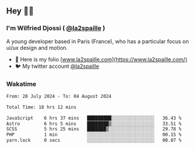 ## Hey 👋🏾
### I'm Wilfried Djossi ( <a href="https://twitter.com/la2spaille/" target="_blank">@la2spaille</a> )
A young developer based in Paris (France), who has a particular focus on ui/ux design and motion.

- 🎨 Here is my folio [www.la2spaille.com](https://www.la2spaille.com/)
- 🐦 My twitter account [@la2spaille](https://twitter.com/la2spaille/)

### Wakatime
<!--START_SECTION:waka-->

```txt
From: 28 July 2024 - To: 04 August 2024

Total Time: 18 hrs 12 mins

JavaScript    6 hrs 37 mins   █████████░░░░░░░░░░░░░░░░   36.43 %
Astro         6 hrs 5 mins    ████████▒░░░░░░░░░░░░░░░░   33.51 %
SCSS          5 hrs 25 mins   ███████▒░░░░░░░░░░░░░░░░░   29.78 %
PHP           1 min           ░░░░░░░░░░░░░░░░░░░░░░░░░   00.15 %
yarn.lock     0 secs          ░░░░░░░░░░░░░░░░░░░░░░░░░   00.07 %
```

<!--END_SECTION:waka-->
<!--
**la2spaille/la2spaille** is a ✨ _special_ ✨ repository because its `README.md` (this file) appears on your GitHub profile.

Here are some ideas to get you started:

- 🔭 I’m currently working on ...
- 🌱 I’m currently learning ...
- 👯 I’m looking to collaborate on ...
- 🤔 I’m looking for help with ...
- 💬 Ask me about ...
- 📫 How to reach me: ...
- 😄 Pronouns: ...
- ⚡ Fun fact: ...
-->
